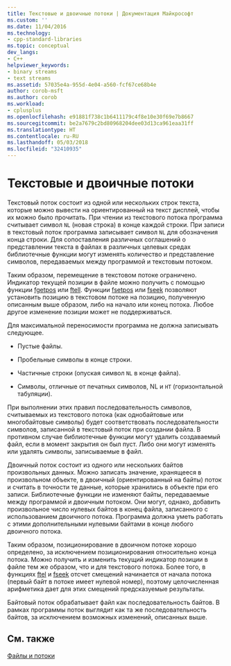 ```yaml
---
title: Текстовые и двоичные потоки | Документация Майкрософт
ms.custom: ''
ms.date: 11/04/2016
ms.technology:
- cpp-standard-libraries
ms.topic: conceptual
dev_langs:
- C++
helpviewer_keywords:
- binary streams
- text streams
ms.assetid: 57035e4a-955d-4e04-a560-fcf67ce68b4e
author: corob-msft
ms.author: corob
ms.workload:
- cplusplus
ms.openlocfilehash: e91881f738c1b6411179c4f8e10e30f69e7b8667
ms.sourcegitcommit: be2a7679c2bd80968204dee03d13ca961eaa31ff
ms.translationtype: HT
ms.contentlocale: ru-RU
ms.lasthandoff: 05/03/2018
ms.locfileid: "32410935"
---
```

# <a name="text-and-binary-streams"></a>Текстовые и двоичные потоки
Текстовый поток состоит из одной или нескольких строк текста, которые можно вывести на ориентированный на текст дисплей, чтобы их можно было прочитать. При чтении из текстового потока программа считывает символ `NL` (новая строка) в конце каждой строки. При записи в текстовый поток программа записывает символ `NL` для обозначения конца строки. Для сопоставления различных соглашений о представлении текста в файлах в различных целевых средах библиотечные функции могут изменять количество и представление символов, передаваемых между программой и текстовым потоком.  
  
 Таким образом, перемещение в текстовом потоке ограничено. Индикатор текущей позиции в файле можно получить с помощью функции [fgetpos](../c-runtime-library/reference/fgetpos.md) или [ftell](../c-runtime-library/reference/ftell-ftelli64.md). Функции [fsetpos](../c-runtime-library/reference/fsetpos.md) или [fseek](../c-runtime-library/reference/fseek-fseeki64.md) позволяют установить позицию в текстовом потоке на позицию, полученную описанным выше образом, либо на начало или конец потока. Любое другое изменение позиции может не поддерживаться.  
  
 Для максимальной переносимости программа не должна записывать следующее.  
  
-   Пустые файлы.  
  
-   Пробельные символы в конце строки.  
  
-   Частичные строки (опуская символ `NL` в конце файла).  
  
-   Символы, отличные от печатных символов, NL и `HT` (горизонтальной табуляции).  
  
 При выполнении этих правил последовательность символов, считываемых из текстового потока (как однобайтовые или многобайтовые символы) будет соответствовать последовательности символов, записанной в текстовый поток при создании файла. В противном случае библиотечные функции могут удалить создаваемый файл, если в момент закрытия он был пуст. Либо они могут изменять или удалять символы, записываемые в файл.  
  
 Двоичный поток состоит из одного или нескольких байтов произвольных данных. Можно записать значение, хранящееся в произвольном объекте, в двоичный (ориентированный на байты) поток и считать в точности те данные, которые хранились в объекте при его записи. Библиотечные функции не изменяют байты, передаваемые между программой и двоичным потоком. Они могут, однако, добавить произвольное число нулевых байтов в конец файла, записанного с использованием двоичного потока. Программа должна уметь работать с этими дополнительными нулевыми байтами в конце любого двоичного потока.  
  
 Таким образом, позиционирование в двоичном потоке хорошо определено, за исключением позиционирования относительно конца потока. Можно получить и изменить текущий индикатор позиции в файле тем же образом, что и для текстового потока. Более того, в функциях [ftel](../c-runtime-library/reference/ftell-ftelli64.md) и [fseek](../c-runtime-library/reference/fseek-fseeki64.md) отсчет смещений начинается от начала потока (первый байт в потоке имеет нулевой номер), поэтому целочисленная арифметика дает для этих смещений предсказуемые результаты.  
  
 Байтовый поток обрабатывает файл как последовательность байтов. В рамках программы поток выглядит как та же последовательность байтов, за исключением возможных изменений, описанных выше.  
  
## <a name="see-also"></a>См. также  
 [Файлы и потоки](../c-runtime-library/files-and-streams.md)